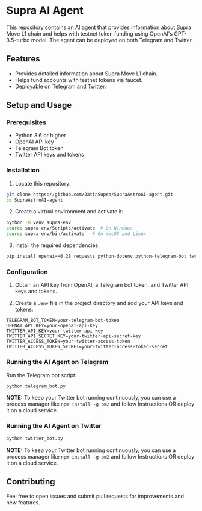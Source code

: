 # Supra AI Agent

This repository contains an AI agent that provides information about Supra Move L1 chain and helps with testnet token funding using OpenAI's GPT-3.5-turbo model. The agent can be deployed on both Telegram and Twitter.

## Features

- Provides detailed information about Supra Move L1 chain.
- Helps fund accounts with testnet tokens via faucet.
- Deployable on Telegram and Twitter.

## Setup and Usage

### Prerequisites

- Python 3.6 or higher
- OpenAI API key
- Telegram Bot token
- Twitter API keys and tokens

### Installation

1. Locate this repository:

```bash
git clone https://github.com/JatinSupra/SupraAstroAI-agent.git
cd SupraAstroAI-agent
```

2. Create a virtual environment and activate it:

```bash
python -m venv supra-env
source supra-env/Scripts/activate  # On Windows
source supra-env/bin/activate   # On macOS and Linux
```

3. Install the required dependencies:

```bash
pip install openai==0.28 requests python-dotenv python-telegram-bot tweepy
```

### Configuration
1. Obtain an API key from OpenAI, a Telegram bot token, and Twitter API keys and tokens.

2. Create a `.env` file in the project directory and add your API keys and tokens:

```
TELEGRAM_BOT_TOKEN=your-telegram-bot-token
OPENAI_API_KEY=your-openai-api-key
TWITTER_API_KEY=your-twitter-api-key
TWITTER_API_SECRET_KEY=your-twitter-api-secret-key
TWITTER_ACCESS_TOKEN=your-twitter-access-token
TWITTER_ACCESS_TOKEN_SECRET=your-twitter-access-token-secret
```

### Running the AI Agent on Telegram
Run the Telegram bot script:

```bash
python telegram_bot.py
```

**NOTE:** To keep your Twitter bot running continuously, you can use a process manager like `npm install -g pm2` and follow Instructions OR deploy it on a cloud service.

### Running the AI Agent on Twitter

```bash
python twitter_bot.py
```

**NOTE:** To keep your Twitter bot running continuously, you can use a process manager like `npm install -g pm2` and follow Instructions OR deploy it on a cloud service.

## Contributing
Feel free to open issues and submit pull requests for improvements and new features.
